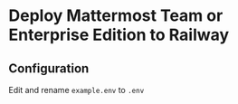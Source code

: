 # Deploy Mattermost Team or Enterprise Edition to Railway

## Configuration
Edit and rename `example.env` to `.env`

